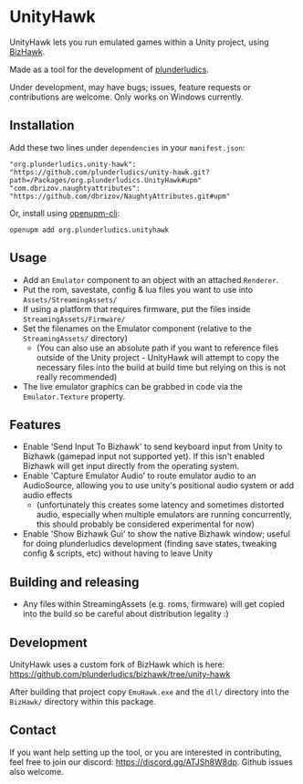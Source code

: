 # UnityHawk

UnityHawk lets you run emulated games within a Unity project, using [BizHawk](https://tasvideos.org/BizHawk).

Made as a tool for the development of [plunderludics](https://plunderludics.github.io/wiki/).

Under development, may have bugs; issues, feature requests or contributions are welcome. Only works on Windows currently.

## Installation
Add these two lines under `dependencies` in your `manifest.json`:
```
"org.plunderludics.unity-hawk": "https://github.com/plunderludics/unity-hawk.git?path=/Packages/org.plunderludics.UnityHawk#upm"
"com.dbrizov.naughtyattributes": "https://github.com/dbrizov/NaughtyAttributes.git#upm"
```

Or, install using [openupm-cli](https://github.com/openupm/openupm-cli):
```
openupm add org.plunderludics.unityhawk
```

## Usage
- Add an `Emulator` component to an object with an attached `Renderer`.
- Put the rom, savestate, config & lua files you want to use into `Assets/StreamingAssets/`
- If using a platform that requires firmware, put the files inside `StreamingAssets/Firmware/`
- Set the filenames on the Emulator component (relative to the `StreamingAssets/` directory)
    - (You can also use an absolute path if you want to reference files outside of the Unity project - UnityHawk will attempt to copy the necessary files into the build at build time but relying on this is not really recommended)
- The live emulator graphics can be grabbed in code via the `Emulator.Texture` property.

## Features
- Enable 'Send Input To Bizhawk' to send keyboard input from Unity to Bizhawk (gamepad input not supported yet). If this isn't enabled Bizhawk will get input directly from the operating system.
- Enable 'Capture Emulator Audio' to route emulator audio to an AudioSource, allowing you to use unity's positional audio system or add audio effects
    - (unfortunately this creates some latency and sometimes distorted audio, especially when multiple emulators are running concurrently, this should probably be considered experimental for now)
- Enable 'Show Bizhawk Gui' to show the native Bizhawk window; useful for doing plunderludics development (finding save states, tweaking config & scripts, etc) without having to leave Unity

## Building and releasing
- Any files within StreamingAssets (e.g. roms, firmware) will get copied into the build so be careful about distribution legality :)

## Development
UnityHawk uses a custom fork of BizHawk which is here: https://github.com/plunderludics/bizhawk/tree/unity-hawk

After building that project copy `EmuHawk.exe` and the `dll/` directory into the `BizHawk/` directory within this package.

## Contact
If you want help setting up the tool, or you are interested in contributing, feel free to join our discord: https://discord.gg/ATJSh8W8dp. Github issues also welcome.
